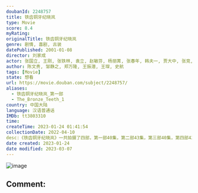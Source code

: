 ```yaml
---
doubanId: 2248757
title: 铁齿铜牙纪晓岚
type: Movie
score: 8.4
myRating: 
originalTitle: 铁齿铜牙纪晓岚
genre: 剧情, 喜剧, 古装
datePublished: 2001-01-08
director: 刘家成
actor: 张国立, 王刚, 张铁林, 袁立, 赵敏芬, 杨丽菁, 张春年, 韩夫一, 贾大中, 张竞, 舒耀瑄, 洪宗义, 韩静茹, 马兆刚, 鲍烈, 刘卫华, 孙梦泉, 闫怀礼, 向能, 潘晓莉, 杨俊勇, 孔庆三, 杜泓君
author: 陈文贵, 邹静之, 郑万隆, 王振潜, 王琛, 史航
tags: [Movie]
state: 想看
url: https://movie.douban.com/subject/2248757/
aliases:
  - 铁齿铜牙纪晓岚_第一部
  - The_Bronze_Teeth_1
country: 中国大陆
language: 汉语普通话
IMDb: tt3803310
time: 
createTime: 2023-01-24 01:41:54
collectionDate: 2022-04-10
desc:《铁齿铜牙纪晓岚》一共拍摄了四部，第一部40集，第二部43集，第三部40集，第四部42集。该剧为第一部，清朝乾隆年间，天下呈现出一派祥和繁荣的景象，被后人称作“康乾盛世”。然而，表面上的国泰民安，...
date created: 2023-01-24
date modified: 2023-03-07
---
```


![image](p2446408143.jpg)

Comment:
---
